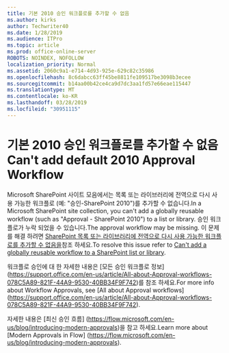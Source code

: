 ```yaml
---
title: 기본 2010 승인 워크플로를 추가할 수 없음
ms.author: kirks
author: Techwriter40
ms.date: 1/28/2019
ms.audience: ITPro
ms.topic: article
ms.prod: office-online-server
ROBOTS: NOINDEX, NOFOLLOW
localization_priority: Normal
ms.assetid: 2060c9a1-e714-4d93-925e-629c82c35986
ms.openlocfilehash: 8c6dabcc63ff45be8811fe109517be3098b3ecee
ms.sourcegitcommit: b14aa00b42ce4ca9d7dc3aa1fd57e66eae115447
ms.translationtype: MT
ms.contentlocale: ko-KR
ms.lasthandoff: 03/28/2019
ms.locfileid: "30951115"
---
```

# <a name="cant-add-default-2010-approval-workflow"></a><span data-ttu-id="e10f9-102">기본 2010 승인 워크플로를 추가할 수 없음</span><span class="sxs-lookup"><span data-stu-id="e10f9-102">Can't add default 2010 Approval Workflow</span></span>

<span data-ttu-id="e10f9-103">Microsoft SharePoint 사이트 모음에서는 목록 또는 라이브러리에 전역으로 다시 사용 가능한 워크플로 (예: "승인-SharePoint 2010")를 추가할 수 없습니다.</span><span class="sxs-lookup"><span data-stu-id="e10f9-103">In a Microsoft SharePoint site collection, you can't add a globally reusable workflow (such as "Approval - SharePoint 2010") to a list or library.</span></span> <span data-ttu-id="e10f9-104">승인 워크플로가 누락 되었을 수 있습니다.</span><span class="sxs-lookup"><span data-stu-id="e10f9-104">The approval workflow may be missing.</span></span> <span data-ttu-id="e10f9-105">이 문제를 해결 하려면 [SharePoint 목록 또는 라이브러리에 전역으로 다시 사용 가능한 워크플로를 추가할 수 없음을](https://support.microsoft.com/help/4467263/sharepoint-designer-2013-shows-empty-wfpub-library)참조 하세요.</span><span class="sxs-lookup"><span data-stu-id="e10f9-105">To resolve this issue refer to [Can't add a globally reusable workflow to a SharePoint list or library](https://support.microsoft.com/help/4467263/sharepoint-designer-2013-shows-empty-wfpub-library).</span></span> 

<span data-ttu-id="e10f9-106">워크플로 승인에 대 한 자세한 내용은 [모든 승인 워크플로 정보] (https://support.office.com/en-us/article/All-about-Approval-workflows-078C5A89-821F-44A9-9530-40BB34F9F742)를 참조 하세요.</span><span class="sxs-lookup"><span data-stu-id="e10f9-106">For more info about Workflow Approvals, see [All about Approval workflows] (https://support.office.com/en-us/article/All-about-Approval-workflows-078C5A89-821F-44A9-9530-40BB34F9F742).</span></span> 
 
<span data-ttu-id="e10f9-107">자세한 내용은 [최신 승인 흐름] (https://flow.microsoft.com/en-us/blog/introducing-modern-approvals)을 참고 하세요.</span><span class="sxs-lookup"><span data-stu-id="e10f9-107">Learn more about [Modern Approvals in Flow] (https://flow.microsoft.com/en-us/blog/introducing-modern-approvals).</span></span> 
  